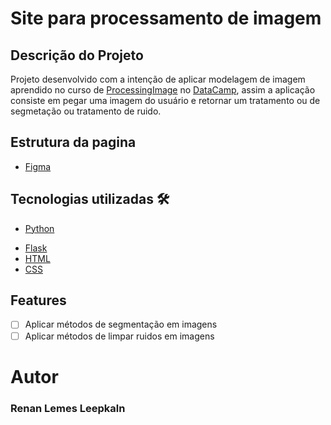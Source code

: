 # Site para processamento de imagem

## Descrição do Projeto

Projeto desenvolvido com a intenção de aplicar modelagem de imagem aprendido no curso de [ProcessingImage](https://github.com/renan-lemes/python_labs/tree/main/ProcessingImage) no [DataCamp](https://www.datacamp.com/), assim a aplicação consiste em pegar uma imagem do usuário e retornar um tratamento ou de segmetação ou tratamento de ruido.

## Estrutura da pagina

- [Figma](https://www.figma.com/file/Zmrs0hYSS1pnsbuzY2x75n/Web_Processing_Image?node-id=0%3A1)

## Tecnologias utilizadas 🛠

* [Python](https://www.python.org/)
- [Flask](https://flask.palletsprojects.com/en/2.0.x/)
- [HTML](https://www.w3schools.com/html/)
- [CSS](https://www.w3schools.com/css/)

## Features

- [ ] Aplicar métodos de segmentação em imagens
- [ ] Aplicar métodos de limpar ruidos em imagens

# Autor

### Renan Lemes Leepkaln
